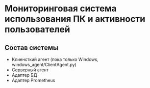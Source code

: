 # Мониторинговая система использования ПК и активности пользователей

## Состав системы

  * Клиенсткий агент (пока только Windows, windows_agent/ClientAgent.py)
  * Серверный агент
  * Адаптер БД
  * Адаптер Prometheus
